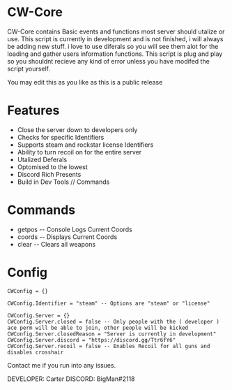 # CW-Core

CW-Core contains Basic events and functions most server should utalize or use. This script is currently in development and is not finished, i will always be adding new stuff.
i love to use diferals so you will see them alot for the loading and gather users information functions. This script is plug and play so you shouldnt recieve any kind of error unless you have modifed the script yourself.

You may edit this as you like as this is a public release

# Features
- Close the server down to developers only
- Checks for specific Identifiers
- Supports steam and rockstar license Identifiers
- Ability to turn recoil on for the entire server
- Utalized Deferals
- Optomised to the lowest
- Discord Rich Presents
- Build in Dev Tools // Commands

# Commands
- getpos -- Console Logs Current Coords
- coords -- Displays Current Coords
- clear -- Clears all weapons


# Config
```
CWConfig = {}

CWConfig.Identifier = "steam" -- Options are "steam" or "license"

CWConfig.Server = {}
CWConfig.Server.closed = false -- Only people with the ( developer ) ace perm will be able to join, other people will be kicked
CWConfig.Server.closedReason = "Server is currently in development" 
CWConfig.Server.discord = "https://discord.gg/Ttr6fY6" 
CWConfig.Server.recoil = false -- Enables Recoil for all guns and disables crosshair
```

Contact me if you run into any issues.

DEVELOPER: Carter
DISCORD: BigMan#2118